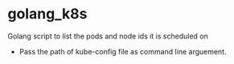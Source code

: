 # golang_k8s
Golang script to list the pods and node ids it is scheduled on

- Pass the path of kube-config file as command line arguement.
